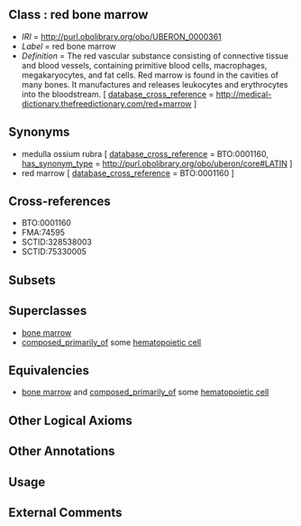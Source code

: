 
## Class : red bone marrow

 * *IRI* = http://purl.obolibrary.org/obo/UBERON_0000361
 * *Label* = red bone marrow
 * *Definition* = The red vascular substance consisting of connective tissue and blood vessels, containing primitive blood cells, macrophages, megakaryocytes, and fat cells. Red marrow is found in the cavities of many bones. It manufactures and releases leukocytes and erythrocytes into the bloodstream. [ [database_cross_reference](../../ef/oboInOwl#hasDbXref.md) = http://medical-dictionary.thefreedictionary.com/red+marrow ]

## Synonyms

 * medulla ossium rubra [ [database_cross_reference](../../ef/oboInOwl#hasDbXref.md) = BTO:0001160, [has_synonym_type](../../pe/oboInOwl#hasSynonymType.md) = http://purl.obolibrary.org/obo/uberon/core#LATIN ]
 * red marrow [ [database_cross_reference](../../ef/oboInOwl#hasDbXref.md) = BTO:0001160 ]

## Cross-references

 * BTO:0001160
 * FMA:74595
 * SCTID:328538003
 * SCTID:75330005

## Subsets


## Superclasses

 * [bone marrow](../../UBERON/71/UBERON_0002371.md)
 * [composed_primarily_of](../../UBREL/02/UBREL_0000002.md) some [hematopoietic cell](../../CL/88/CL_0000988.md)

## Equivalencies

 * [bone marrow](../../UBERON/71/UBERON_0002371.md) and [composed_primarily_of](../../UBREL/02/UBREL_0000002.md) some [hematopoietic cell](../../CL/88/CL_0000988.md)

## Other Logical Axioms


## Other Annotations


## Usage


## External Comments

